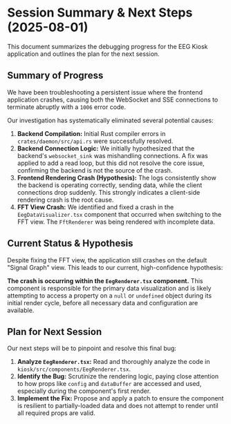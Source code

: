 # Session Summary & Next Steps (2025-08-01)

This document summarizes the debugging progress for the EEG Kiosk application and outlines the plan for the next session.

## Summary of Progress

We have been troubleshooting a persistent issue where the frontend application crashes, causing both the WebSocket and SSE connections to terminate abruptly with a `1006` error code.

Our investigation has systematically eliminated several potential causes:

1.  **Backend Compilation:** Initial Rust compiler errors in `crates/daemon/src/api.rs` were successfully resolved.
2.  **Backend Connection Logic:** We initially hypothesized that the backend's `websocket_sink` was mishandling connections. A fix was applied to add a read loop, but this did not resolve the core issue, confirming the backend is not the source of the crash.
3.  **Frontend Rendering Crash (Hypothesis):** The logs consistently show the backend is operating correctly, sending data, while the client connections drop suddenly. This strongly indicates a client-side rendering crash is the root cause.
4.  **FFT View Crash:** We identified and fixed a crash in the `EegDataVisualizer.tsx` component that occurred when switching to the FFT view. The `FftRenderer` was being rendered with incomplete data.

## Current Status & Hypothesis

Despite fixing the FFT view, the application still crashes on the default "Signal Graph" view. This leads to our current, high-confidence hypothesis:

**The crash is occurring within the `EegRenderer.tsx` component.** This component is responsible for the primary data visualization and is likely attempting to access a property on a `null` or `undefined` object during its initial render cycle, before all necessary data and configuration are available.

## Plan for Next Session

Our next steps will be to pinpoint and resolve this final bug:

1.  **Analyze `EegRenderer.tsx`:** Read and thoroughly analyze the code in `kiosk/src/components/EegRenderer.tsx`.
2.  **Identify the Bug:** Scrutinize the rendering logic, paying close attention to how props like `config` and `dataBuffer` are accessed and used, especially during the component's first render.
3.  **Implement the Fix:** Propose and apply a patch to ensure the component is resilient to partially-loaded data and does not attempt to render until all required props are valid.